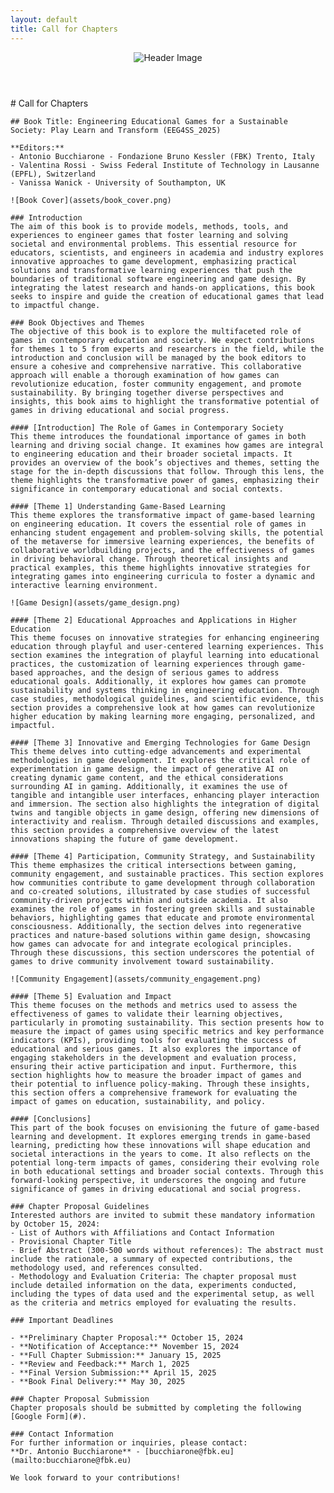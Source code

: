 ```yaml
---
layout: default
title: Call for Chapters
---
```


<link rel="stylesheet" type="text/css" href="assets/styles.css">

<header>
    <img src="assets/header_image.png" alt="Header Image">
</header>

<div class="container">
    # Call for Chapters

    ## Book Title: Engineering Educational Games for a Sustainable Society: Play Learn and Transform (EEG4SS_2025)

    **Editors:**
    - Antonio Bucchiarone - Fondazione Bruno Kessler (FBK) Trento, Italy
    - Valentina Rossi - Swiss Federal Institute of Technology in Lausanne (EPFL), Switzerland
    - Vanissa Wanick - University of Southampton, UK

    ![Book Cover](assets/book_cover.png)

    ### Introduction
    The aim of this book is to provide models, methods, tools, and experiences to engineer games that foster learning and solving societal and environmental problems. This essential resource for educators, scientists, and engineers in academia and industry explores innovative approaches to game development, emphasizing practical solutions and transformative learning experiences that push the boundaries of traditional software engineering and game design. By integrating the latest research and hands-on applications, this book seeks to inspire and guide the creation of educational games that lead to impactful change.

    ### Book Objectives and Themes
    The objective of this book is to explore the multifaceted role of games in contemporary education and society. We expect contributions for themes 1 to 5 from experts and researchers in the field, while the introduction and conclusion will be managed by the book editors to ensure a cohesive and comprehensive narrative. This collaborative approach will enable a thorough examination of how games can revolutionize education, foster community engagement, and promote sustainability. By bringing together diverse perspectives and insights, this book aims to highlight the transformative potential of games in driving educational and social progress.

    #### [Introduction] The Role of Games in Contemporary Society
    This theme introduces the foundational importance of games in both learning and driving social change. It examines how games are integral to engineering education and their broader societal impacts. It provides an overview of the book’s objectives and themes, setting the stage for the in-depth discussions that follow. Through this lens, the theme highlights the transformative power of games, emphasizing their significance in contemporary educational and social contexts.

    #### [Theme 1] Understanding Game-Based Learning
    This theme explores the transformative impact of game-based learning on engineering education. It covers the essential role of games in enhancing student engagement and problem-solving skills, the potential of the metaverse for immersive learning experiences, the benefits of collaborative worldbuilding projects, and the effectiveness of games in driving behavioral change. Through theoretical insights and practical examples, this theme highlights innovative strategies for integrating games into engineering curricula to foster a dynamic and interactive learning environment.

    ![Game Design](assets/game_design.png)

    #### [Theme 2] Educational Approaches and Applications in Higher Education
    This theme focuses on innovative strategies for enhancing engineering education through playful and user-centered learning experiences. This section examines the integration of playful learning into educational practices, the customization of learning experiences through game-based approaches, and the design of serious games to address educational goals. Additionally, it explores how games can promote sustainability and systems thinking in engineering education. Through case studies, methodological guidelines, and scientific evidence, this section provides a comprehensive look at how games can revolutionize higher education by making learning more engaging, personalized, and impactful.

    #### [Theme 3] Innovative and Emerging Technologies for Game Design
    This theme delves into cutting-edge advancements and experimental methodologies in game development. It explores the critical role of experimentation in game design, the impact of generative AI on creating dynamic game content, and the ethical considerations surrounding AI in gaming. Additionally, it examines the use of tangible and intangible user interfaces, enhancing player interaction and immersion. The section also highlights the integration of digital twins and tangible objects in game design, offering new dimensions of interactivity and realism. Through detailed discussions and examples, this section provides a comprehensive overview of the latest innovations shaping the future of game development.

    #### [Theme 4] Participation, Community Strategy, and Sustainability
    This theme emphasizes the critical intersections between gaming, community engagement, and sustainable practices. This section explores how communities contribute to game development through collaboration and co-created solutions, illustrated by case studies of successful community-driven projects within and outside academia. It also examines the role of games in fostering green skills and sustainable behaviors, highlighting games that educate and promote environmental consciousness. Additionally, the section delves into regenerative practices and nature-based solutions within game design, showcasing how games can advocate for and integrate ecological principles. Through these discussions, this section underscores the potential of games to drive community involvement toward sustainability.

    ![Community Engagement](assets/community_engagement.png)

    #### [Theme 5] Evaluation and Impact
    This theme focuses on the methods and metrics used to assess the effectiveness of games to validate their learning objectives, particularly in promoting sustainability. This section presents how to measure the impact of games using specific metrics and key performance indicators (KPIs), providing tools for evaluating the success of educational and serious games. It also explores the importance of engaging stakeholders in the development and evaluation process, ensuring their active participation and input. Furthermore, this section highlights how to measure the broader impact of games and their potential to influence policy-making. Through these insights, this section offers a comprehensive framework for evaluating the impact of games on education, sustainability, and policy.

    #### [Conclusions]
    This part of the book focuses on envisioning the future of game-based learning and development. It explores emerging trends in game-based learning, predicting how these innovations will shape education and societal interactions in the years to come. It also reflects on the potential long-term impacts of games, considering their evolving role in both educational settings and broader social contexts. Through this forward-looking perspective, it underscores the ongoing and future significance of games in driving educational and social progress.

    ### Chapter Proposal Guidelines
    Interested authors are invited to submit these mandatory information by October 15, 2024:
    - List of Authors with Affiliations and Contact Information
    - Provisional Chapter Title
    - Brief Abstract (300-500 words without references): The abstract must include the rationale, a summary of expected contributions, the methodology used, and references consulted.
    - Methodology and Evaluation Criteria: The chapter proposal must include detailed information on the data, experiments conducted, including the types of data used and the experimental setup, as well as the criteria and metrics employed for evaluating the results.

    ### Important Deadlines

    - **Preliminary Chapter Proposal:** October 15, 2024
    - **Notification of Acceptance:** November 15, 2024
    - **Full Chapter Submission:** January 15, 2025
    - **Review and Feedback:** March 1, 2025
    - **Final Version Submission:** April 15, 2025
    - **Book Final Delivery:** May 30, 2025

    ### Chapter Proposal Submission
    Chapter proposals should be submitted by completing the following [Google Form](#).

    ### Contact Information
    For further information or inquiries, please contact:
    **Dr. Antonio Bucchiarone** - [bucchiarone@fbk.eu](mailto:bucchiarone@fbk.eu)

    We look forward to your contributions!
</div>
